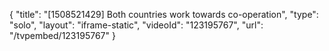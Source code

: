 {
    "title": "[1508521429] Both countries work towards co-operation",
    "type": "solo",
    "layout": "iframe-static",
    "videoId": "123195767",
    "url": "\/tvpembed\/123195767"
}